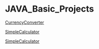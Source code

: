 # JAVA_Basic_Projects

[CurrencyConverter](https://github.com/chandrakona14/JAVA_Basic_Projects/commit/6efee6f84afcd523ca5b42ce9745e19ceeb80489)

[SimpleCalculator](https://github.com/chandrakona14/JAVA_Basic_Projects/commit/7d66fd82acdfadb82dec19a5c776d24be4eeda97)

[SimpleCalculator](https://github.com/chandrakona14/JAVA_Basic_Projects/commit/6ce4eced7ffc7d83dbab0ef3be348995c7b51ac0)
